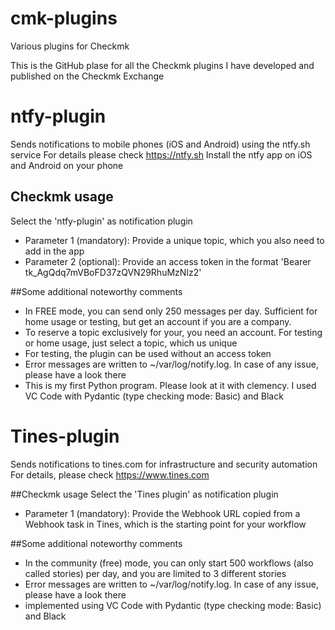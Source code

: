 # cmk-plugins
Various plugins for Checkmk

This is the GitHub plase for all the Checkmk plugins I have developed and published on the Checkmk Exchange

# ntfy-plugin
Sends notifications to mobile phones (iOS and Android) using the ntfy.sh service 
For details please check https://ntfy.sh
Install the ntfy app on iOS and Android on your phone
 
## Checkmk usage
Select the 'ntfy-plugin' as notification plugin
- Parameter 1 (mandatory): Provide a unique topic, which you also need to add in the app
- Parameter 2 (optional): Provide an access token in the format 'Bearer tk_AgQdq7mVBoFD37zQVN29RhuMzNIz2'

##Some additional noteworthy comments
 - In FREE mode, you can send only 250 messages per day. Sufficient for home usage or testing, but get an account if you are a company.
 - To reserve a topic exclusively for your, you need an account. For testing or home usage, just select a topic, which us unique
 - For testing, the plugin can be used without an access token
 - Error messages are written to ~/var/log/notify.log. In case of any issue, please have a look there
 - This is my first Python program. Please look at it with clemency. I used VC Code with Pydantic (type checking mode: Basic) and Black

# Tines-plugin
Sends notifications to tines.com for infrastructure and security automation
For details, please check https://www.tines.com

##Checkmk usage
Select the 'Tines plugin' as notification plugin
- Parameter 1 (mandatory): Provide the Webhook URL copied from a Webhook task in Tines, which is the starting point for your workflow

##Some additional noteworthy comments
- In the community (free) mode, you can only start 500 workflows (also called stories) per day, and you are limited to 3 different stories
- Error messages are written to ~/var/log/notify.log. In case of any issue, please have a look there
- implemented using VC Code with Pydantic (type checking mode: Basic) and Black
